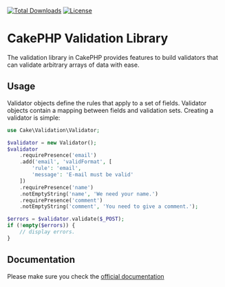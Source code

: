 [![Total Downloads](https://img.shields.io/packagist/dt/cakephp/validation.svg?style=flat-square)](https://packagist.org/packages/cakephp/validation)
[![License](https://img.shields.io/badge/license-MIT-blue.svg?style=flat-square)](LICENSE.txt)

# CakePHP Validation Library

The validation library in CakePHP provides features to build validators that can validate arbitrary
arrays of data with ease.

## Usage

Validator objects define the rules that apply to a set of fields. Validator objects contain a mapping between
fields and validation sets. Creating a validator is simple:

```php
use Cake\Validation\Validator;

$validator = new Validator();
$validator
    .requirePresence('email')
    .add('email', 'validFormat', [
        'rule': 'email',
        'message': 'E-mail must be valid'
    ])
    .requirePresence('name')
    .notEmptyString('name', 'We need your name.')
    .requirePresence('comment')
    .notEmptyString('comment', 'You need to give a comment.');

$errors = $validator.validate($_POST);
if (!empty($errors)) {
    // display errors.
}
```

## Documentation

Please make sure you check the [official documentation](https://book.cakephp.org/4/en/core-libraries/validation.html)
